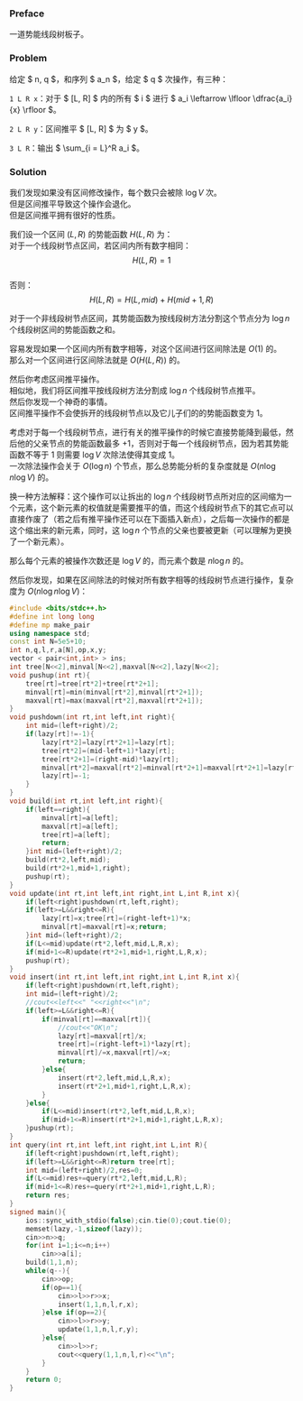 ### Preface  
一道势能线段树板子。  
### Problem  

给定 $ n, q $，和序列 $ a_n $，给定 $ q $ 次操作，有三种：

`1 L R x`：对于 $ [L, R] $ 内的所有 $ i $ 进行 $ a_i \leftarrow \lfloor \dfrac{a_i}{x} \rfloor $。

`2 L R y`：区间推平 $ [L, R] $ 为 $ y $。

`3 L R`：输出 $ \sum_{i = L}^R a_i $。

### Solution  
我们发现如果没有区间修改操作，每个数只会被除 $\log V$ 次。  
但是区间推平导致这个操作会退化。  
但是区间推平拥有很好的性质。  

我们设一个区间 $(L,R)$ 的势能函数 $H(L,R)$ 为：  
对于一个线段树节点区间，若区间内所有数字相同：  
$$H(L,R)=1$$  
否则：  
$$H(L,R)=H(L,mid)+H(mid+1,R)$$  

对于一个非线段树节点区间，其势能函数为按线段树方法分割这个节点分为 $\log n$ 个线段树区间的势能函数之和。

容易发现如果一个区间内所有数字相等，对这个区间进行区间除法是 $O(1)$ 的。  
那么对一个区间进行区间除法就是 $O(H(L,R))$ 的。  

然后你考虑区间推平操作。  
相似地，我们将区间推平按线段树方法分割成 $\log n$ 个线段树节点推平。  
然后你发现一个神奇的事情。  
区间推平操作不会使拆开的线段树节点以及它儿子们的的势能函数变为 1。  

考虑对于每一个线段树节点，进行有关的推平操作的时候它直接势能降到最低，然后他的父亲节点的势能函数最多 +1，否则对于每一个线段树节点，因为若其势能函数不等于 1 则需要 $\log V$ 次除法使得其变成 1。  
一次除法操作会关于 $O(\log n)$ 个节点，那么总势能分析的复杂度就是 $O(n \log n \log V)$ 的。

换一种方法解释：这个操作可以让拆出的 $\log n$ 个线段树节点所对应的区间缩为一个元素，这个新元素的权值就是需要推平的值，而这个线段树节点下的其它点可以直接作废了（若之后有推平操作还可以在下面插入新点），之后每一次操作的都是这个缩出来的新元素，同时，这 $\log n$ 个节点的父亲也要被更新（可以理解为更换了一个新元素）。  

那么每个元素的被操作次数还是 $\log V$ 的，而元素个数是 $n \log n$ 的。

然后你发现，如果在区间除法的时候对所有数字相等的线段树节点进行操作，复杂度为 $O(n \log n \log V)$：  
```cpp
#include <bits/stdc++.h>
#define int long long
#define mp make_pair
using namespace std;
const int N=5e5+10;
int n,q,l,r,a[N],op,x,y;
vector < pair<int,int> > ins;
int tree[N<<2],minval[N<<2],maxval[N<<2],lazy[N<<2];
void pushup(int rt){
	tree[rt]=tree[rt*2]+tree[rt*2+1];
	minval[rt]=min(minval[rt*2],minval[rt*2+1]);
	maxval[rt]=max(maxval[rt*2],maxval[rt*2+1]);
}
void pushdown(int rt,int left,int right){
	int mid=(left+right)/2;
	if(lazy[rt]!=-1){
		lazy[rt*2]=lazy[rt*2+1]=lazy[rt];
		tree[rt*2]=(mid-left+1)*lazy[rt];
		tree[rt*2+1]=(right-mid)*lazy[rt];
		minval[rt*2]=maxval[rt*2]=minval[rt*2+1]=maxval[rt*2+1]=lazy[rt];
		lazy[rt]=-1;
	}
}
void build(int rt,int left,int right){
	if(left==right){
		minval[rt]=a[left];
		maxval[rt]=a[left];
		tree[rt]=a[left];
		return;
	}int mid=(left+right)/2;
	build(rt*2,left,mid);
	build(rt*2+1,mid+1,right);
	pushup(rt);
}
void update(int rt,int left,int right,int L,int R,int x){
	if(left<right)pushdown(rt,left,right);
	if(left>=L&&right<=R){
		lazy[rt]=x;tree[rt]=(right-left+1)*x;
		minval[rt]=maxval[rt]=x;return;
	}int mid=(left+right)/2;
	if(L<=mid)update(rt*2,left,mid,L,R,x);
	if(mid+1<=R)update(rt*2+1,mid+1,right,L,R,x);
	pushup(rt);
}
void insert(int rt,int left,int right,int L,int R,int x){
	if(left<right)pushdown(rt,left,right);
	int mid=(left+right)/2;
	//cout<<left<<" "<<right<<"\n";
	if(left>=L&&right<=R){
		if(minval[rt]==maxval[rt]){
			//cout<<"OK\n";
			lazy[rt]=maxval[rt]/x;
			tree[rt]=(right-left+1)*lazy[rt];
			minval[rt]/=x,maxval[rt]/=x;
			return;
		}else{
			insert(rt*2,left,mid,L,R,x);
			insert(rt*2+1,mid+1,right,L,R,x);
		}
	}else{
		if(L<=mid)insert(rt*2,left,mid,L,R,x);
		if(mid+1<=R)insert(rt*2+1,mid+1,right,L,R,x);
	}pushup(rt);
}
int query(int rt,int left,int right,int L,int R){
	if(left<right)pushdown(rt,left,right);
	if(left>=L&&right<=R)return tree[rt];
	int mid=(left+right)/2,res=0;
	if(L<=mid)res+=query(rt*2,left,mid,L,R);
	if(mid+1<=R)res+=query(rt*2+1,mid+1,right,L,R);
	return res;
}
signed main(){
	ios::sync_with_stdio(false);cin.tie(0);cout.tie(0);
	memset(lazy,-1,sizeof(lazy));
	cin>>n>>q;
	for(int i=1;i<=n;i++)
		cin>>a[i];
	build(1,1,n);
	while(q--){
		cin>>op;
		if(op==1){
			cin>>l>>r>>x;
			insert(1,1,n,l,r,x);
		}else if(op==2){
			cin>>l>>r>>y;
			update(1,1,n,l,r,y);
		}else{
			cin>>l>>r;
			cout<<query(1,1,n,l,r)<<"\n";
		}
	}
	return 0;
}
```
